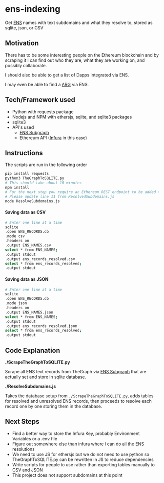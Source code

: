 # ens-indexing

Get [ENS](https://ens.domains/) names with text subdomains and what they resolve to, stored as sqlite, json, or CSV

## Motivation

There has to be some interesting people on the Ethereum blockchain and by scraping it I can find out who they are, what they are working on, and possibly collaborate.

I should also be able to get a list of Dapps integrated via ENS.

I may even be able to find a [ARG](https://www.thenewatlantis.com/publications/reality-is-just-a-game-now) via ENS.

## Tech/Framework used

* Python with requests package
* Nodejs and NPM with ethersjs, sqlite, and sqlite3 packages
* sqlite3
* API's used
  * [ENS Subgraph](https://thegraph.com/hosted-service/subgraph/ensdomains/ens)
  * Ethereum API ([Infura](https://infura.io/) in this case)

## Instructions

The scripts are run in the following order

``` bash
pip install requests
python3 TheGraphToSQLITE.py
# This should take about 10 minutes
npm install
# For the next step you require an Ethereum REST endpoint to be added to the code
# Please update line 11 from ResolvedSubdomains.js
node ResolveSubdomains.js
```

#### Saving data as CSV

``` bash
# Enter one line at a time
sqlite
.open ENS_RECORDS.db
.mode csv
.headers on
.output ENS_NAMES.csv
select * from ENS_NAMES;
.output stdout
.output ens_records_resolved.csv
select * from ens_records_resolved;
.output stdout
```

#### Saving data as JSON

``` bash
# Enter one line at a time
sqlite
.open ENS_RECORDS.db
.mode json
.headers on
.output ENS_NAMES.json
select * from ENS_NAMES;
.output stdout
.output ens_records_resolved.json
select * from ens_records_resolved;
.output stdout
```

## Code Explanation

**./ScrapeTheGraphToSQLITE.py**

Scrape all ENS text records from TheGraph via [ENS Subgraph](https://thegraph.com/hosted-service/subgraph/ensdomains/ens) that are actually set and store in sqlite database.

**./ResolveSubdomains.js**

Takes the database setup from `./ScrapeTheGraphToSQLITE.py`, adds tables for resolved and unresolved ENS records, then proceeds to resolve each record one by one storing them in the database.

## Next Steps

* Find a better way to store the Infura Key, probably Environment Variables or a .env file
* Figure out somewhere else than infura where I can do all the ENS resolutions
* We need to use JS for ethersjs but we do not need to use python so TheGraphToSQLITE.py can be rewritten in JS to reduce dependencies
* Write scripts for people to use rather than exporting tables manually to CSV and JSON
* This project does not support subdomains at this point